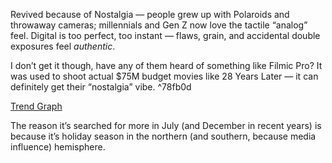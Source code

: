 Revived because of Nostalgia — people grew up with Polaroids and throwaway cameras; millennials and Gen Z now love the tactile “analog” feel. Digital is too perfect, too instant — flaws, grain, and accidental double exposures feel *authentic*.

I don’t get it though, have any of them heard of something like Filmic Pro? It was used to shoot actual $75M budget movies like 28 Years Later — it can definitely get their “nostalgia” vibe. ^78fb0d

[Trend Graph](https://trends.google.com/trends/explore?date=all&q=%2Fm%2F01c0fs&hl=en-GB)

The reason it’s searched for more in July (and December in recent years) is because it’s holiday season in the northern (and southern, because media influence) hemisphere.
